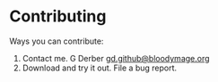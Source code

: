 # Contributing

Ways you can contribute:
1. Contact me.
   G Derber gd.github@bloodymage.org
2. Download and try it out.  File a bug report.


